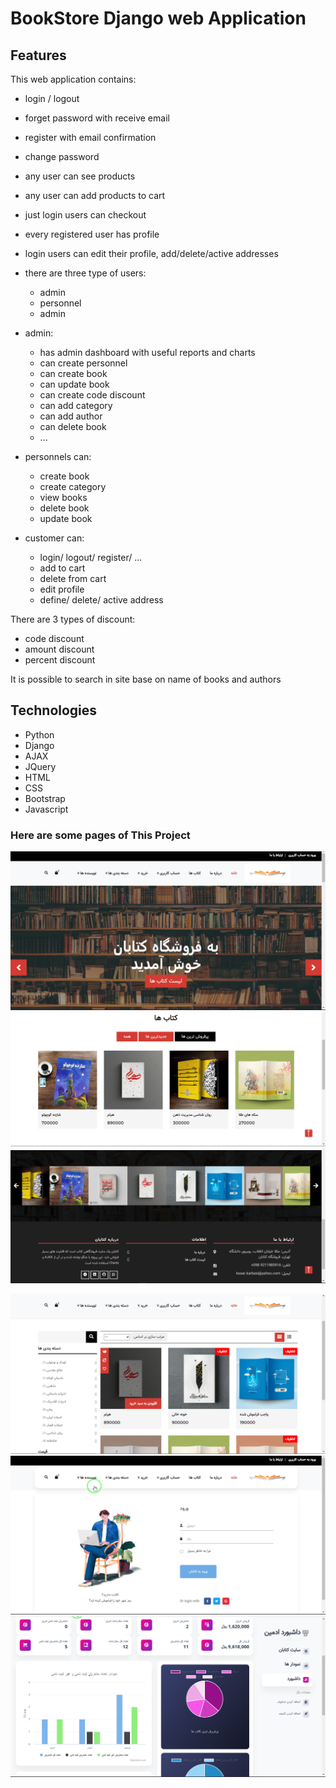 # BookStore Django web Application

## Features

This web application contains:

* login / logout
* forget password with receive email
* register with email confirmation
* change password
* any user can see products
* any user can add products to cart
* just login users can checkout
* every registered user has profile
* login users can edit their profile, add/delete/active addresses
* there are three type of users:
    * admin
    * personnel
    * admin

* admin:
    * has admin dashboard with useful reports and charts
    * can create personnel
    * can create book
    * can update book
    * can create code discount
    * can add category
    * can add author
    * can delete book
    * ...

* personnels can:
    * create book
    * create category
    * view books
    * delete book
    * update book

* customer can:
    * login/ logout/ register/ ...
    * add to cart
    * delete from cart
    * edit profile
    * define/ delete/ active address

There are 3 types of discount:

* code discount
* amount discount
* percent discount

It is possible to search in site base on name of books and authors


## Technologies
 * Python
 * Django
 * AJAX
 * JQuery
 * HTML
 * CSS
 * Bootstrap
 * Javascript

### Here are some pages of This Project
![plot](./src/images/home_1.png)
![plot](./src/images/home_2.png)
![plot](./src/images/home_3.png)

![plot](./src/images/book_2.png)
![plot](./src/images/login.png)
![plot](./src/images/admin_dashboard.png)